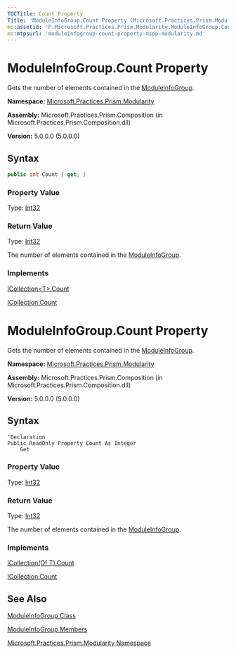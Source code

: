 ```yaml
---
TOCTitle: Count Property
Title: 'ModuleInfoGroup.Count Property (Microsoft.Practices.Prism.Modularity)'
ms:assetid: 'P:Microsoft.Practices.Prism.Modularity.ModuleInfoGroup.Count'
ms:mtpsurl: 'moduleinfogroup-count-property-mspp-modularity.md'
---
```



# ModuleInfoGroup.Count Property

Gets the number of elements contained in the [ModuleInfoGroup](/patterns-practices/reference/moduleinfogroup-class-mspp-modularity).

**Namespace:** [Microsoft.Practices.Prism.Modularity](/patterns-practices/reference/mspp-modularity-namespace)

**Assembly:** Microsoft.Practices.Prism.Composition (in Microsoft.Practices.Prism.Composition.dll)


**Version:** 5.0.0.0 (5.0.0.0)

## Syntax

```C#
public int Count { get; }
```

### Property Value

Type: [Int32](http://msdn.microsoft.com/en-us/library/td2s409d)
### Return Value

Type: [Int32](http://msdn.microsoft.com/en-us/library/td2s409d)

The number of elements contained in the [ModuleInfoGroup](/patterns-practices/reference/moduleinfogroup-class-mspp-modularity).
### Implements

[ICollection&lt;T&gt;.Count](http://msdn.microsoft.com/en-us/library/5s3kzhec)

[ICollection.Count](http://msdn.microsoft.com/en-us/library/2yz8a4x3)


# ModuleInfoGroup.Count Property

Gets the number of elements contained in the [ModuleInfoGroup](/patterns-practices/reference/moduleinfogroup-class-mspp-modularity).

**Namespace:** [Microsoft.Practices.Prism.Modularity](/patterns-practices/reference/mspp-modularity-namespace)

**Assembly:** Microsoft.Practices.Prism.Composition (in Microsoft.Practices.Prism.Composition.dll)


**Version:** 5.0.0.0 (5.0.0.0)

## Syntax

```VB
'Declaration
Public ReadOnly Property Count As Integer
	Get
```

### Property Value

Type: [Int32](http://msdn.microsoft.com/en-us/library/td2s409d)
### Return Value

Type: [Int32](http://msdn.microsoft.com/en-us/library/td2s409d)

The number of elements contained in the [ModuleInfoGroup](/patterns-practices/reference/moduleinfogroup-class-mspp-modularity).
### Implements

[ICollection(Of T).Count](http://msdn.microsoft.com/en-us/library/5s3kzhec)

[ICollection.Count](http://msdn.microsoft.com/en-us/library/2yz8a4x3)

## See Also

[ModuleInfoGroup Class](/patterns-practices/reference/moduleinfogroup-class-mspp-modularity)

[ModuleInfoGroup Members](/patterns-practices/reference/moduleinfogroup-members-mspp-modularity)

[Microsoft.Practices.Prism.Modularity Namespace](/patterns-practices/reference/mspp-modularity-namespace)
